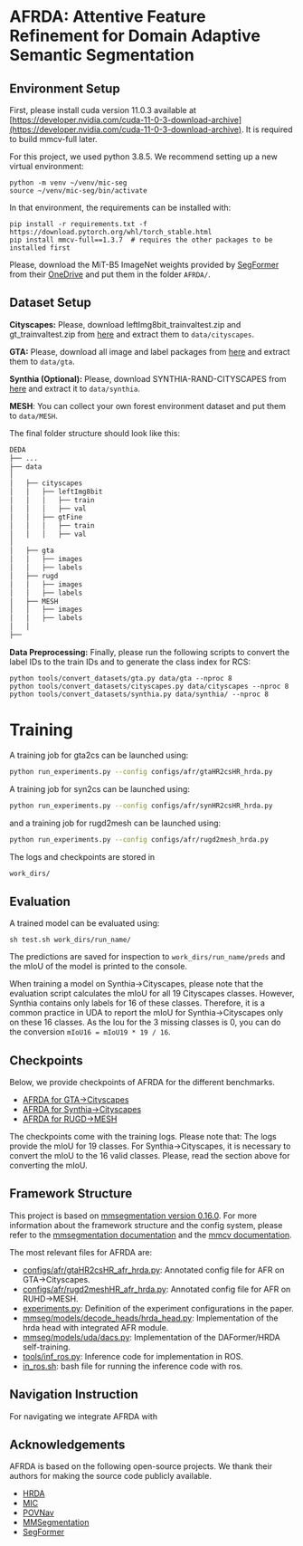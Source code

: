 # AFRDA: Attentive Feature Refinement for Domain Adaptive Semantic Segmentation

## Environment Setup

First, please install cuda version 11.0.3 available at [https://developer.nvidia.com/cuda-11-0-3-download-archive](https://developer.nvidia.com/cuda-11-0-3-download-archive). It is required to build mmcv-full later.

For this project, we used python 3.8.5. We recommend setting up a new virtual
environment:

```shell
python -m venv ~/venv/mic-seg
source ~/venv/mic-seg/bin/activate
```

In that environment, the requirements can be installed with:

```shell
pip install -r requirements.txt -f https://download.pytorch.org/whl/torch_stable.html
pip install mmcv-full==1.3.7  # requires the other packages to be installed first
```

Please, download the MiT-B5 ImageNet weights provided by [SegFormer](https://github.com/NVlabs/SegFormer?tab=readme-ov-file#training)
from their [OneDrive](https://connecthkuhk-my.sharepoint.com/:f:/g/personal/xieenze_connect_hku_hk/EvOn3l1WyM5JpnMQFSEO5b8B7vrHw9kDaJGII-3N9KNhrg?e=cpydzZ) and put them in the folder `AFRDA/`.

## Dataset Setup

**Cityscapes:** Please, download leftImg8bit_trainvaltest.zip and
gt_trainvaltest.zip from [here](https://www.cityscapes-dataset.com/downloads/)
and extract them to `data/cityscapes`.

**GTA:** Please, download all image and label packages from
[here](https://download.visinf.tu-darmstadt.de/data/from_games/) and extract
them to `data/gta`.

**Synthia (Optional):** Please, download SYNTHIA-RAND-CITYSCAPES from
[here](http://synthia-dataset.net/downloads/) and extract it to `data/synthia`.


**MESH**: You can collect your own forest environment dataset and put them to `data/MESH`. 

The final folder structure should look like this:
```bash 
DEDA
├── ...
├── data
│   
│   ├── cityscapes
│   │   ├── leftImg8bit
│   │   │   ├── train
│   │   │   ├── val
│   │   ├── gtFine
│   │   │   ├── train
│   │   │   ├── val
│  
│   ├── gta
│   │   ├── images
│   │   ├── labels
│   ├── rugd
│   │   ├── images
│   │   ├── labels
│   ├── MESH
│   │   ├── images
│   │   ├── labels
│   │ 
├── 
```

**Data Preprocessing:** Finally, please run the following scripts to convert the label IDs to the
train IDs and to generate the class index for RCS:

```shell
python tools/convert_datasets/gta.py data/gta --nproc 8
python tools/convert_datasets/cityscapes.py data/cityscapes --nproc 8
python tools/convert_datasets/synthia.py data/synthia/ --nproc 8
```
# Training
A training job for gta2cs can be launched using:
```bash
python run_experiments.py --config configs/afr/gtaHR2csHR_hrda.py
```
A training job for syn2cs can be launched using:
```bash
python run_experiments.py --config configs/afr/synHR2csHR_hrda.py
```
and a training job for rugd2mesh can be launched using:
```bash
python run_experiments.py --config configs/afr/rugd2mesh_hrda.py
```
The logs and checkpoints are stored in 
```bash 
work_dirs/
```
## Evaluation

A trained model can be evaluated using:

```shell
sh test.sh work_dirs/run_name/
```

The predictions are saved for inspection to
`work_dirs/run_name/preds`
and the mIoU of the model is printed to the console.

When training a model on Synthia→Cityscapes, please note that the
evaluation script calculates the mIoU for all 19 Cityscapes classes. However,
Synthia contains only labels for 16 of these classes. Therefore, it is a common
practice in UDA to report the mIoU for Synthia→Cityscapes only on these 16
classes. As the Iou for the 3 missing classes is 0, you can do the conversion
`mIoU16 = mIoU19 * 19 / 16`.

## Checkpoints

Below, we provide checkpoints of AFRDA for the different benchmarks.

* [AFRDA for GTA→Cityscapes](https://drive.google.com/file/d/14tnErcJmUShyQtzmTBLZ9BG_cRvGM4vV/view?usp=sharing)
* [AFRDA for Synthia→Cityscapes](https://drive.google.com/file/d/103tKPC72d_FNjyJcAromFBCGpoCfhxZM/view?usp=sharing)
* [AFRDA for RUGD→MESH](https://drive.google.com/file/d/1Iwm1Whm5hnxhAzv7mfvDRnHN5o58Ubnn/view?usp=sharing)

The checkpoints come with the training logs. Please note that: The logs provide the mIoU for 19 classes. For Synthia→Cityscapes, it is necessary to convert the mIoU to the 16 valid classes. Please, read the section above for converting the mIoU.

## Framework Structure

This project is based on [mmsegmentation version 0.16.0](https://github.com/open-mmlab/mmsegmentation/tree/v0.16.0).
For more information about the framework structure and the config system,
please refer to the [mmsegmentation documentation](https://mmsegmentation.readthedocs.io/en/latest/index.html)
and the [mmcv documentation](https://mmcv.readthedocs.ihttps://arxiv.org/abs/2007.08702o/en/v1.3.7/index.html).

The most relevant files for AFRDA are:

* [configs/afr/gtaHR2csHR_afr_hrda.py](configs/afr/gtaHR2csHR_afr_hrda.py):
  Annotated config file for AFR on GTA→Cityscapes.
* [configs/afr/rugd2meshHR_afr_hrda.py](configs/afr/rugdHR2meshHR_afr_hrda.py):
  Annotated config file for AFR on RUHD→MESH.
* [experiments.py](experiments.py):
  Definition of the experiment configurations in the paper.
* [mmseg/models/decode_heads/hrda_head.py](mmseg/models/decode_models/hrda_head.py):
  Implementation of the hrda head with integrated AFR module.
* [mmseg/models/uda/dacs.py](mmseg/models/uda/dacs.py):
  Implementation of the DAFormer/HRDA self-training.
* [tools/inf_ros.py](tools/inf_ros.py):
  Inference code for implementation in ROS.
* [in_ros.sh](in_ros.sh):
  bash file for running the inference code with ros.
## Navigation Instruction
For navigating we integrate AFRDA with 
## Acknowledgements

AFRDA is based on the following open-source projects. We thank their
authors for making the source code publicly available.

* [HRDA](https://github.com/lhoyer/HRDA)
* [MIC](https://github.com/lhoyer/MIC)
* [POVNav](https://github.com/Dpushp/POVNav)
* [MMSegmentation](https://github.com/open-mmlab/mmsegmentation)
* [SegFormer](https://github.com/NVlabs/SegFormer)
